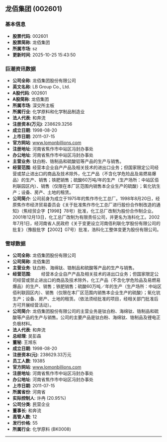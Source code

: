 ## 龙佰集团 (002601)

### 基本信息

- **股票代码**: 002601
- **股票简称**: 龙佰集团
- **所属市场**: sz
- **更新时间**: 2025-10-25 15:43:50

### 巨潮资讯数据

- **公司全称**: 龙佰集团股份有限公司
- **英文名称**: LB Group Co., Ltd.
- **A股代码**: 002601
- **A股简称**: 龙佰集团
- **所属市场**: 深交所主板
- **所属行业**: 化学原料和化学制品制造业
- **法人代表**: 和奔流
- **注册资本(万元)**: 238629.3256
- **成立日期**: 1998-08-20
- **上市日期**: 2011-07-15
- **官方网站**: www.lomonbillions.com
- **注册地址**: 河南省焦作市中站区冯封办事处
- **办公地址**: 河南省焦作市中站区冯封办事处
- **主营业务**: 钛白粉、锆制品和硫酸铝等产品的生产与销售。
- **经营范围**: 经营本企业自产产品及相关技术的进出口业务；但国家限定公司经营或禁止进出口的商品及技术除外，化工产品（不含化学危险品及易燃易爆品）的生产、销售；铁肥销售；硫酸60万吨/年的生产（生产场所：中站区佰利联园区内）、销售（仅限在本厂区范围内销售本企业生产的硫酸）；氧化钪生产；设备、房产、土地的租赁。
- **公司简介**: 公司前身为成立于1975年的焦作市化工总厂。1998年8月20日，经原焦作市经济贸易委员会《关于批准焦作市化工总厂进行股份合作制改造的通知》（焦经贸企字【1998】78号）批准，化工总厂改制为股份合作制企业。2001年12月13日，化工总厂改制为有限责任公司，并更名为浩科化工。2002年7月1日，经河南省人民政府《关于变更设立河南佰利联化学股份有限公司的批复》（豫股批字【2002】07号）批准，浩科化工整体变更为股份有限公司。

### 雪球数据

- **公司全称**: 龙佰集团股份有限公司
- **公司简称**: 龙佰集团
- **主营业务**: 钛白粉、海绵钛、锆制品和硫酸等产品的生产与销售。
- **经营范围**: 　　经营本企业自产产品及相关技术的进出口业务；但国家限定公司经营或禁止进出口的商品及技术除外，化工产品（不含化学危险品及易燃易爆品）的生产、销售；铁肥销售；硫酸60万吨／年的生产（生产场所：中站区佰利联园区内）、销售（仅限在本厂区范围内销售本企业生产的硫酸）；氧化钪生产；设备、房产、土地的租赁。（依法须经批准的项目，经相关部门批准后方可开展经营活动）。
- **公司简介**: 龙佰集团股份有限公司的主营业务是钛白粉、海绵钛、锆制品和硫酸等产品的生产与销售。公司的主要产品是钛白粉、海绵钛、锆制品及锂电正负极材料。
- **法人代表**: 和奔流
- **总经理**: 吴彭森
- **董秘**: 王旭东
- **成立日期**: 1998-08-20
- **注册资本(元)**: 238629.33万元
- **员工人数**: 19385
- **官方网站**: www.lomonbillions.com
- **注册地址**: 河南省焦作市中站区冯封办事处
- **办公地址**: 河南省焦作市中站区冯封办事处
- **上市日期**: 2011-07-15
- **所属省份**: 河南省
- **实际控制人**: 许冉 (20.95%)
- **公司分类**: 民营企业
- **董事长**: 和奔流
- **高管人数**: 12
- **发行价格**: 55
- **所属行业**: 化学原料 (BK0008)

---